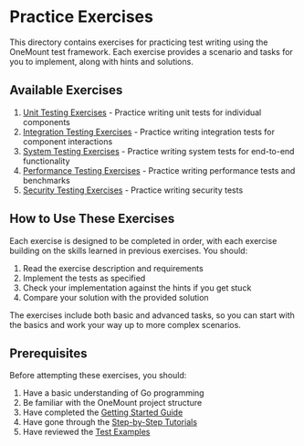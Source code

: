# Practice Exercises

This directory contains exercises for practicing test writing using the OneMount test framework. Each exercise provides a scenario and tasks for you to implement, along with hints and solutions.

## Available Exercises

1. [Unit Testing Exercises](01-unit-testing-exercises.md) - Practice writing unit tests for individual components
2. [Integration Testing Exercises](02-integration-testing-exercises.md) - Practice writing integration tests for component interactions
3. [System Testing Exercises](03-system-testing-exercises.md) - Practice writing system tests for end-to-end functionality
4. [Performance Testing Exercises](04-performance-testing-exercises.md) - Practice writing performance tests and benchmarks
5. [Security Testing Exercises](05-security-testing-exercises.md) - Practice writing security tests

## How to Use These Exercises

Each exercise is designed to be completed in order, with each exercise building on the skills learned in previous exercises. You should:

1. Read the exercise description and requirements
2. Implement the tests as specified
3. Check your implementation against the hints if you get stuck
4. Compare your solution with the provided solution

The exercises include both basic and advanced tasks, so you can start with the basics and work your way up to more complex scenarios.

## Prerequisites

Before attempting these exercises, you should:

1. Have a basic understanding of Go programming
2. Be familiar with the OneMount project structure
3. Have completed the [Getting Started Guide](../01-getting-started.md)
4. Have gone through the [Step-by-Step Tutorials](../02-tutorials/)
5. Have reviewed the [Test Examples](../03-examples/)